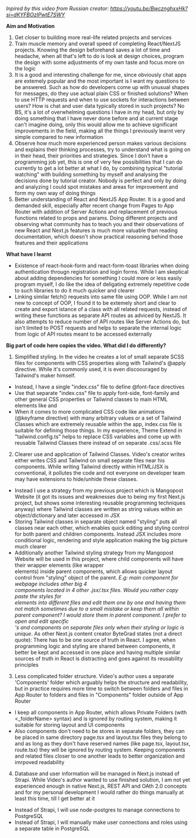 *Inpired by this video from Russian creator: https://youtu.be/BwcznghxxHk?si=dKYFBOzIPwtE7SWY*

**Aim and Motivation**
1) Get closer to building more real-life related projects and services
2) Train muscle memory and overall speed of completing React/NextJS projects. Knowing the design beforehand saves a lot of time and headache, when all that's left to do is look at design choices, program the design with some adjustments of my own taste and focus more on the logic 
3) It is a good and interesting challenge for me, since obviously chat apps are extemely popular and the most important is I want my questions to be answered. Such as how do developers come up with unusual shapes for messages, do they use actual plain CSS or finished solutions? When to use HTTP requests and when to use sockets for interactions between users? How is chat and user data typically stored in such projects? No BS, it's a lot of overwhelming questions I have in my head, but only by doing something that I have never done before and at current stage can't imagine doing, only this would allow me to achieve significant improvements in the field, making all the things I previously learnt very simple compared to new information
4) Observe how much more experienced person makes various decisions and explains their thinking processes, try to understand what is going on in their head, their priorities and strategies. Since I don't have a programming job yet, this is one of very few possibilities that I can do currently to get a lot better at what I do, by combining typical "tutorial watching" with building something by myself and analysing the decisions done by tutorial creator. Nobody is perfect and only by doing and analyzing I could spot mistakes and areas for improvement and form my own way of doing things  
5) Better understanding of React and NextJS App Router. It is a good and demanded skill, especially after recent change from Pages to App Router with addition of Server Actions and replacement of previous functions related to props and params. Doing different projects and observing what community has to teach you and their observations of new React and Next.js features is much more valuable than reading documentation, which doesn't show practical reasoning behind those features and their applications

**What have I learnt**
- Existence of react-hook-form and react-form-toast libraries when doing authentication througn registration and login forms. While I am skeptical about adding dependencies for something I could more or less easily program myself, I do like the idea of deligating extremely repetitive code to such libraries to do it much quicker and clearer
- Linking similar fetch() requests into same file using OOP. While I am not new to concept of OOP, I found it to be extemely short and clear to create and export istance of a class with all related requests, instead of writing these functions as separate API routes as adviced by NextJS. It also attempts to reduce number of API routes like Server Actions do, but isn't limited to POST requests and helps to separate the internal logic from logic of API routes meant to be accessed externally


**Big part of code here copies the video. What did I do differently?** 
1) Simplified styling. In the video he creates a lot of small separate SCSS files for components with CSS properties along with Tailwind's @apply directive. While it's commonly used, it is even discoouraged by Tailwind's maker himself.
- Instead, I have a single "index.css" file to define @font-face directives
- Use that separate "index.css" file to apply font-side, font-family and other general CSS properties or Tailwind classes to main HTML elements like <html> and <body>
- When it comes to more complicated CSS code like animations (@keyframe directive) with many arbitrary values or a set of Tailwind Classes which are extremely reusable within the app, index.css file is suitable for defining those things. In my experience, Theme Extend in "tailwind.config.ts" helps to replace CSS variables and come up with reusable Tailwind Classes there instead of on separate .css/.scss file
2) Clearer use and application of Tailwind Classes. Video's creator writes either writes CSS and Tailwind on small separate files near his components. While writing Tailwind directly within HTML/JSX is conventional, it pollutes the code and not everyone on developer team may have extensions to hide/unhide these classes. 
- Instead I use a strategy from my previous project which is Mangopost Website (it got its issues and weaknesses due to being my first Next.js project, but shows some interesting reusable programming techniques anyway) where Tailwind classes are written as string values within an object/dictionary and later accessed in JSX 
- Storing Tailwind classes in separate object named "styling" puts all classes near each other, which enables quick editing and styling control for both parent and children components. Instead JSX includes more conditional logic, rendering and style application making the big picture much clearer
- Additionally another Tailwind styling strategy from my Mangopost Website will be used in this project, where child components will have their wrapper elements (like wrapper <div> elements) inside parent components, which allows quicker layout control from "styling" object of the parent. *E.g: main component for webpage includes other big 4 <section> components located in 4 other .jsx/.tsx files. Would you rather copy paste the styles for <section> elements into different files and edit them one by one and having them not match sometimes due to a small mistake or keep them all within parent component? I would store them in parent component. I prefer to open and edit specific <section>'s and components on separate files only when their styling or logic is unique*. As other Next.js content creator ByteGrad states (not a direct quote): There has to be one source of truth in React. I agree, when programming logic and styling are shared between components, it better be kept and accessed in one place and having multiple similar sources of truth in React is distracting and goes against its reusability principles
3) Less complicated folder structure. Video's author uses a separate 'Components' folder which arguably helps the structure and readability, but in practice requires more time to switch between folders and files in App Router to folders and files in "Components" folder outside of App Router
- I keep all components in App Router, which allows Private Folders (with <_folderName> syntax) and is ignored by routing system, making it suitable for storing layout and UI components
- Also components don't need to be stores in separate folders, they can be placed in same directory page.tsx and layout.tsx files they belong to and as long as they don't have reserved names (like page.tsx, layout.tsx, route.tsx) they will be ignored by routing system. Keeping components and related files closer to one another leads to better organization and imrpoved readability
4) Database and user information will be managed in Next.js instead of Strapi. While Video's author wanted to use finished solution, I am not yet experienced enough in native Next.js, REST API and OAth 2.0 concepts and for my personal development I would rather do things manually at least this time, till I get better at it
- Instead of Strapi, I will use node-postgres to manage connections to PostgreSQL
- Instead of Strapi, I will manually make user connections and roles using a separate table in PostgreSQL
